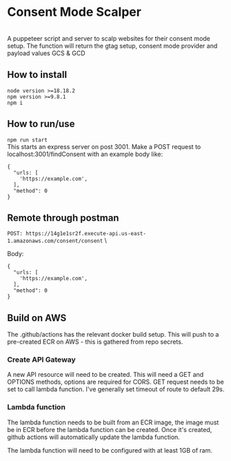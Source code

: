 # Consent Mode Scalper
\
A puppeteer script and server to scalp websites for their consent mode setup. The function will return the gtag setup, consent mode provider and payload values GCS & GCD

## How to install
`node version >=18.18.2` \
`npm version >=9.8.1` \
`npm i` 

## How to run/use
`npm run start` \
This starts an express server on post 3001. Make a POST request to localhost:3001/findConsent with an example body like: 

```
{
  "urls: [
    'https://example.com',
  ],
  "method": 0
}
```

## Remote through postman

`POST: https://14g1e1sr2f.execute-api.us-east-1.amazonaws.com/consent/consent` \

Body:
```
{
  "urls: [
    'https://example.com',
  ],
  "method": 0
}
```

## Build on AWS

The .github/actions has the relevant docker build setup. This will push to a pre-created ECR on AWS - this is gathered from repo secrets.

### Create API Gateway

A new API resource will need to be created. This will need a GET and OPTIONS methods, options are required for CORS. GET request needs to be set to call lambda function. I've generally set timeout of route to default 29s.

### Lambda function

The lambda function needs to be built from an ECR image, the image must be in ECR before the lambda function can be created. Once it's created, github actions will automatically update the lambda function.

The lambda function will need to be configured with at least 1GB of ram.
